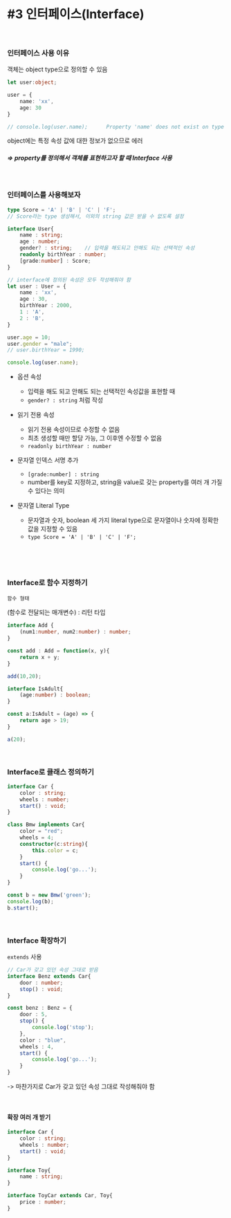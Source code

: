 # #3 인터페이스(Interface)

​         

### 인터페이스 사용 이유  

객체는 object type으로 정의할 수 있음

```typescript
let user:object;

user = {
    name: 'xx',
    age: 30
}

// console.log(user.name);		Property 'name' does not exist on type 'object'
```

object에는 특정 속성 값에 대한 정보가 없으므로 에러

##### => property를 정의해서 객체를 표현하고자 할 때  Interface 사용

​           

### 인터페이스를 사용해보자

```typescript
type Score = 'A' | 'B' | 'C' | 'F';
// Score라는 type 생성해서, 이외의 string 값은 받을 수 없도록 설정 

interface User{
    name : string;
    age : number;
    gender? : string;    // 입력을 해도되고 안해도 되는 선택적인 속성
    readonly birthYear : number;
    [grade:number] : Score;    
}

// interface에 정의된 속성은 모두 작성해줘야 함
let user : User = {
    name : 'xx',
    age : 30,
    birthYear : 2000,
    1 : 'A',
    2 : 'B',
}

user.age = 10;
user.gender = "male";
// user.birthYear = 1990;

console.log(user.name);
```

- 옵션 속성
  - 입력을 해도 되고 안해도 되는 선택적인 속성값을 표현할 때
  - `gender? : string` 처럼 작성

- 읽기 전용 속성
  - 읽기 전용 속성이므로 수정할 수 없음
  - 최초 생성할 때만 할당 가능, 그 이후엔 수정할 수 없음
  - `readonly birthYear : number`

- 문자열 인덱스 서명 추가
  - `[grade:number] : string `
  - number를 key로 지정하고, string을 value로 갖는 property를 여러 개 가질 수 있다는 의미
- 문자열 Literal Type
  - 문자열과 숫자, boolean 세 가지 literal type으로 문자열이나 숫자에 정확한 값을 지정할 수 있음
  - `type Score = 'A' | 'B' | 'C' | 'F';`

​             

​          

### Interface로 함수 지정하기

`함수 형태` 

(함수로 전달되는 매개변수) : 리턴 타입

```typescript
interface Add {
    (num1:number, num2:number) : number;
}

const add : Add = function(x, y){
    return x + y;
}

add(10,20);
```

```typescript
interface IsAdult{
    (age:number) : boolean;
}

const a:IsAdult = (age) => {
    return age > 19;
}

a(20);
```

​              

### Interface로 클래스 정의하기

```typescript
interface Car {
    color : string;
    wheels : number;
    start() : void;
}

class Bmw implements Car{
    color = "red";
    wheels = 4;
    constructor(c:string){
        this.color = c;
    }
    start() {
        console.log('go...');
    }
}

const b = new Bmw('green');
console.log(b);
b.start();
```

​          

### Interface 확장하기

`extends` 사용

```typescript
// Car가 갖고 있던 속성 그대로 받음
interface Benz extends Car{
    door : number;
    stop() : void;
}

const benz : Benz = {
    door : 5,
    stop() {
        console.log('stop');
    },
    color : "blue",
    wheels : 4,
    start() {
        console.log('go...');
    }
}
```

-> 마찬가지로 Car가 갖고 있던 속성 그대로 작성해줘야 함

​          

#### 확장 여러 개 받기

``` typescript
interface Car {
    color : string;
    wheels : number;
    start() : void;
}

interface Toy{
    name : string;
}

interface ToyCar extends Car, Toy{
    price : number;
}
```



